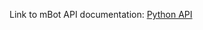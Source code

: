 Link to mBot API documentation: [Python API](https://www.yuque.com/makeblock-help-center-en/mcode/cyberpi-api)
